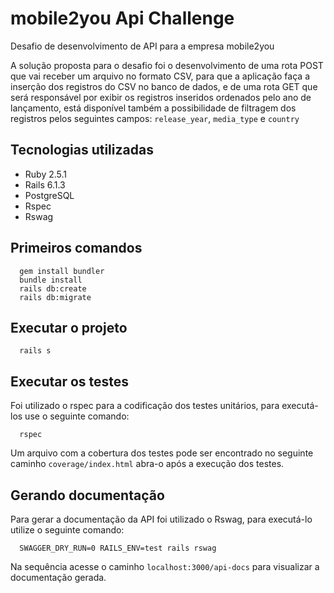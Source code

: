 # mobile2you Api Challenge
Desafio de desenvolvimento de API para a empresa mobile2you

A solução proposta para o desafio foi o desenvolvimento de uma rota POST que vai receber um arquivo no formato CSV, para que a aplicação faça a inserção dos registros do CSV no banco de dados, e de uma rota GET que será responsável por exibir os registros inseridos ordenados pelo ano de lançamento, está disponível também a possibilidade de filtragem dos registros pelos seguintes campos: `release_year`, `media_type` e `country`

## Tecnologias utilizadas
  - Ruby 2.5.1
  - Rails 6.1.3
  - PostgreSQL
  - Rspec
  - Rswag


## Primeiros comandos
  ```
    gem install bundler
    bundle install
    rails db:create
    rails db:migrate
  ```

## Executar o projeto

  ```
    rails s
  ```

## Executar os testes
  Foi utilizado o rspec para a codificação dos testes unitários, para executá-los use o seguinte comando:

  ```
    rspec
  ```
  Um arquivo com a cobertura dos testes pode ser encontrado no seguinte caminho `coverage/index.html` abra-o após a execução dos testes.
## Gerando documentação
  Para gerar a documentação da API foi utilizado o Rswag, para executá-lo utilize o seguinte comando:
  ```
    SWAGGER_DRY_RUN=0 RAILS_ENV=test rails rswag
  ```
  Na sequência acesse o caminho `localhost:3000/api-docs` para visualizar a documentação gerada.